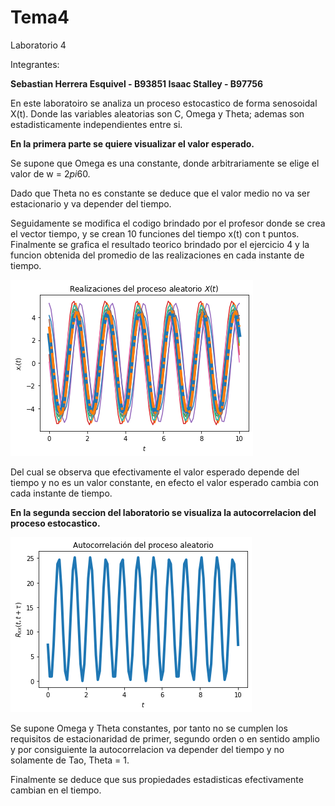 # Tema4
Laboratorio 4

Integrantes: 

**Sebastian Herrera Esquivel - B93851
Isaac Stalley - B97756**

En este laboratoiro se analiza un proceso estocastico de forma senosoidal X(t). Donde las variables aleatorias son C, Omega y Theta; ademas son estadisticamente independientes entre si.

**En la primera parte se quiere visualizar el valor esperado.**

Se supone que Omega es una constante, donde arbitrariamente se elige el valor de w = 2*pi*60. 

Dado que Theta no es constante se deduce que el valor medio no va ser estacionario y va depender del tiempo.

Seguidamente se modifica el codigo brindado por el profesor donde se crea el vector tiempo, y se crean 10 funciones del tiempo x(t) con t puntos.
Finalmente se grafica el resultado teorico brindado por el ejercicio 4 y la funcion obtenida del promedio de las realizaciones en cada instante de tiempo. 
 
![x(t)](x(t).png)

Del cual se observa que efectivamente el valor esperado depende del tiempo y no es un valor constante, en efecto el valor esperado cambia con cada instante de tiempo.

**En la segunda seccion del laboratorio se visualiza la autocorrelacion del proceso estocastico.**

![Rxx(t, t + tau)](Rxx.png)

Se supone Omega y Theta constantes, por tanto no se cumplen los requisitos de estacionaridad de primer, segundo orden o en sentido amplio y por consiguiente la autocorrelacion va depender del tiempo y no solamente de Tao, Theta = 1.

Finalmente se deduce que sus propiedades estadisticas efectivamente cambian en el tiempo.


